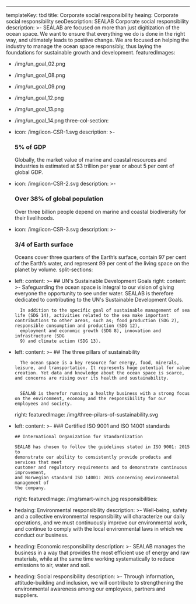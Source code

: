 ---
templateKey: tbd
title: Corporate social responsibility
heaing: Corporate social responsibility
seoDescription: SEALAB Corporate social responsibility
description: >-
  SEALAB are focused on more than just digitization of the ocean space. We want to
  ensure that everything we do is done in the right way, and ultimately leads to
  positive change. We are focused on helping the industry to manage the ocean
  space responsibly, thus laying the foundations for sustainable growth and
  development.
featuredImages:
  - /img/un_goal_02.png
  - /img/un_goal_08.png
  - /img/un_goal_09.png
  - /img/un_goal_12.png
  - /img/un_goal_13.png
  - /img/un_goal_14.png
three-col-section:
  - icon: /img/icon-CSR-1.svg
    description: >-
      ### 5% of GDP

      Globally, the market value of marine and coastal resources and industries is estimated at $3 trillion per year or about 5 per cent of global GDP.
  - icon: /img/icon-CSR-2.svg
    description: >-
      ### Over 38% of global population

      Over three billion people depend on marine and coastal biodiversity for their livelihoods.
  - icon: /img/icon-CSR-3.svg
    description: >-
      ### 3/4 of Earth surface

      Oceans cover three quarters of the Earth’s surface, contain 97 per cent of the Earth’s water, and represent 99 per cent of the living space on the planet by volume.
split-sections:
  - left:
      content: >-
          ##  UN's Sustainable Development Goals
    right:
      content: >-
          Safeguarding the ocean space is integral to our vision of giving everyone
          the opportunity to see under water. SEALAB is therefore dedicated to
          contributing to the UN's Sustainable Development Goals. 
          

          In addition to the specific goal of sustainable management of sea life (SDG 14), activities related to the sea make important contributions to other areas, such as; food production (SDG 2), responsible consumption and production (SDG 12),
          employment and economic growth (SDG 8), innovation and infrastructure (SDG
          9) and climate action (SDG 13).
  - left:
      content: >-
          ## The three pillars of sustainability

          The ocean space is a key resource for energy, food, minerals, leisure, and transportation. It represents huge potential for value creation. Yet data and knowledge about the ocean space is scarce, and concerns are rising over its health and sustainability. 
          
          
          SEALAB is therefor running a healthy business with a strong focus on the environment, economy and the responsibility for our employees and society.
    right:
      featuredImage: /img/three-pilars-of-sustainability.svg
  - left:
      content: >-
        ### Certified ISO 9001 and ISO 14001 standards

        ## International Organization for Standardization

        SEALAB has chosen to follow the guidelines stated in ISO 9001: 2015 to
        demonstrate our ability to consistently provide products and services that meet
        customer and regulatory requirements and to demonstrate continuous improvement,
        and Norwegian standard ISO 14001: 2015 concerning environmental management of
        the company.
    right:
      featuredImage: /img/smart-winch.jpg
responsibilities:
  - hedaing: Environmental responsibility
    description: >-
        Well-being, safety and a collective environmental responsibility will characterize our daily operations, and we must continuously improve our environmental work, and continue to comply with the local environmental laws in which we conduct our business.
  - heading: Economic responsibility
    description: >-
        SEALAB manages the business in a way that provides the most efficient use of energy and raw materials, while at the same time working systematically to reduce emissions to air, water and soil.
  - heading: Social responsibility
    description: >-
        Through information, attitude-building and inclusion, we will contribute to strengthening the environmental awareness among our employees, partners and suppliers.